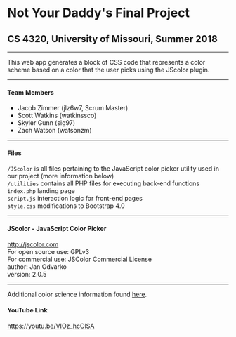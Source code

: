 # Not Your Daddy's Final Project
## CS 4320, University of Missouri, Summer 2018
***
This web app generates a block of CSS code that represents a color scheme based on a color that the user picks using the JScolor plugin.
***
#### Team Members
- Jacob Zimmer (jlz6w7, Scrum Master)
- Scott Watkins (watkinssco)
- Skyler Gunn (sig97)
- Zach Watson (watsonzm)
***
#### Files
`/JScolor` is all files pertaining to the JavaScript color picker utility used in our project (more information below)  
`/utilities` contains all PHP files for executing back-end functions  
`index.php` landing page  
`script.js` interaction logic for front-end pages  
`style.css` modifications to Bootstrap 4.0  
***
#### JScolor - JavaScript Color Picker
http://jscolor.com  
For open source use: GPLv3  
For commercial use: JSColor Commercial License  
author: Jan Odvarko  
version: 2.0.5  
***
Additional color science information found [here](http://www.niwa.nu/2013/05/math-behind-colorspace-conversions-rgb-hsl/).

#### YouTube Link
https://youtu.be/VIOz_hcOlSA

